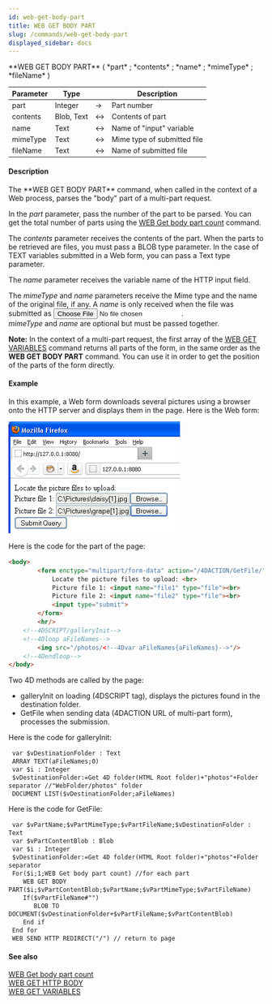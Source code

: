 ```yaml
---
id: web-get-body-part
title: WEB GET BODY PART
slug: /commands/web-get-body-part
displayed_sidebar: docs
---
```


<!--REF #_command_.WEB GET BODY PART.Syntax-->**WEB GET BODY PART** ( *part* ; *contents* ; *name* ; *mimeType* ; *fileName* )<!-- END REF-->
<!--REF #_command_.WEB GET BODY PART.Params-->
| Parameter | Type |  | Description |
| --- | --- | --- | --- |
| part | Integer | &srarr; | Part number |
| contents | Blob, Text | &harr; | Contents of part |
| name | Text | &harr; | Name of "input" variable |
| mimeType | Text | &harr; | Mime type of submitted file |
| fileName | Text | &harr; | Name of submitted file |

<!-- END REF-->

#### Description 

<!--REF #_command_.WEB GET BODY PART.Summary-->The **WEB GET BODY PART** command, when called in the context of a Web process, parses the "body" part of a multi-part request.<!-- END REF-->

In the *part* parameter, pass the number of the part to be parsed. You can get the total number of parts using the [WEB Get body part count](web-get-body-part-count.md) command.

The *contents* parameter receives the contents of the part. When the parts to be retrieved are files, you must pass a BLOB type parameter. In the case of TEXT variables submitted in a Web form, you can pass a Text type parameter. 

The *name* parameter receives the variable name of the HTTP input field.

The *mimeType* and *name* parameters receive the Mime type and the name of the original file, if any. A *name* is only received when the file was submitted as **<input type="file">**.  
*mimeType* and *name* are optional but must be passed together. 

**Note:** In the context of a multi-part request, the first array of the [WEB GET VARIABLES](web-get-variables.md) command returns all parts of the form, in the same order as the **WEB GET BODY PART** command. You can use it in order to get the position of the parts of the form directly. 

#### Example 

In this example, a Web form downloads several pictures using a browser onto the HTTP server and displays them in the page. Here is the Web form:

![](../assets/en/commands/pict864606.en.png)

Here is the code for the <body> part of the page:

```HTML
<body>
        <form enctype="multipart/form-data" action="/4DACTION/GetFile/" method="post">
            Locate the picture files to upload: <br>
            Picture file 1: <input name="file1" type="file"><br>
            Picture file 2: <input name="file2" type="file"><br>
            <input type="submit">                    
        </form>     
        <hr/>
    <!--4DSCRIPT/galleryInit-->
    <!--4Dloop aFileNames-->
        <img src="/photos/<!--4Dvar aFileNames{aFileNames}-->"/>
    <!--4Dendloop-->
</body>
```

Two 4D methods are called by the page:

* galleryInit on loading (4DSCRIPT tag), displays the pictures found in the destination folder.
* GetFile when sending data (4DACTION URL of multi-part form), processes the submission.

Here is the code for galleryInit:

```4d
 var $vDestinationFolder : Text
 ARRAY TEXT(aFileNames;0)
 var $i : Integer
 $vDestinationFolder:=Get 4D folder(HTML Root folder)+"photos"+Folder separator //"WebFolder/photos" folder
 DOCUMENT LIST($vDestinationFolder;aFileNames)
```

Here is the code for GetFile:

```4d
 var $vPartName;$vPartMimeType;$vPartFileName;$vDestinationFolder : Text
 var $vPartContentBlob : Blob
 var $i : Integer
 $vDestinationFolder:=Get 4D folder(HTML Root folder)+"photos"+Folder separator
 For($i;1;WEB Get body part count) //for each part
    WEB GET BODY PART($i;$vPartContentBlob;$vPartName;$vPartMimeType;$vPartFileName)
    If($vPartFileName#"")
       BLOB TO DOCUMENT($vDestinationFolder+$vPartFileName;$vPartContentBlob)
    End if
 End for
 WEB SEND HTTP REDIRECT("/") // return to page
```

#### See also 

[WEB Get body part count](web-get-body-part-count.md)  
[WEB GET HTTP BODY](web-get-http-body.md)  
[WEB GET VARIABLES](web-get-variables.md)  